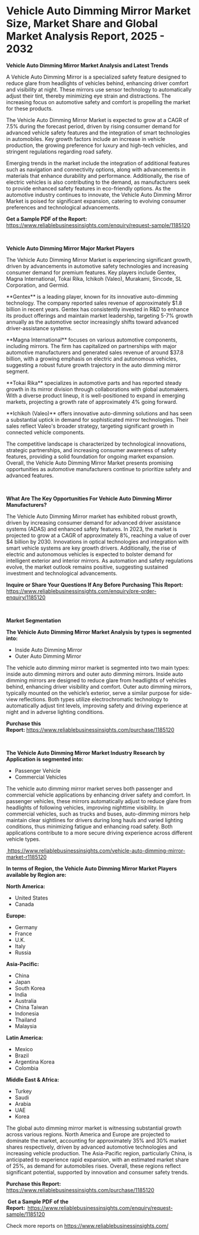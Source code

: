 <p><h1>Vehicle Auto Dimming Mirror Market Size, Market Share and Global Market Analysis Report, 2025 - 2032</h1></p><p><strong>Vehicle Auto Dimming Mirror Market Analysis and Latest Trends</strong></p>
<p><p>A Vehicle Auto Dimming Mirror is a specialized safety feature designed to reduce glare from headlights of vehicles behind, enhancing driver comfort and visibility at night. These mirrors use sensor technology to automatically adjust their tint, thereby minimizing eye strain and distractions. The increasing focus on automotive safety and comfort is propelling the market for these products.</p><p>The Vehicle Auto Dimming Mirror Market is expected to grow at a CAGR of 7.5% during the forecast period, driven by rising consumer demand for advanced vehicle safety features and the integration of smart technologies in automobiles. Key growth factors include an increase in vehicle production, the growing preference for luxury and high-tech vehicles, and stringent regulations regarding road safety. </p><p>Emerging trends in the market include the integration of additional features such as navigation and connectivity options, along with advancements in materials that enhance durability and performance. Additionally, the rise of electric vehicles is also contributing to the demand, as manufacturers seek to provide enhanced safety features in eco-friendly options. As the automotive industry continues to innovate, the Vehicle Auto Dimming Mirror Market is poised for significant expansion, catering to evolving consumer preferences and technological advancements.</p></p>
<p><strong>Get a Sample PDF of the Report:&nbsp;</strong> <a href="https://www.reliablebusinessinsights.com/enquiry/request-sample/1185120?utm_campaign=1138&utm_medium=2&utm_source=Github&utm_content=ia&utm_term=11012025&utm_id=vehicle-auto-dimming-mirror">https://www.reliablebusinessinsights.com/enquiry/request-sample/1185120</a></p>
<p>&nbsp;</p>
<p><strong>Vehicle Auto Dimming Mirror Major Market Players</strong></p>
<p><p>The Vehicle Auto Dimming Mirror Market is experiencing significant growth, driven by advancements in automotive safety technologies and increasing consumer demand for premium features. Key players include Gentex, Magna International, Tokai Rika, Ichikoh (Valeo), Murakami, Sincode, SL Corporation, and Germid.</p><p>**Gentex** is a leading player, known for its innovative auto-dimming technology. The company reported sales revenue of approximately $1.8 billion in recent years. Gentex has consistently invested in R&D to enhance its product offerings and maintain market leadership, targeting 5-7% growth annually as the automotive sector increasingly shifts toward advanced driver-assistance systems.</p><p>**Magna International** focuses on various automotive components, including mirrors. The firm has capitalized on partnerships with major automotive manufacturers and generated sales revenue of around $37.8 billion, with a growing emphasis on electric and autonomous vehicles, suggesting a robust future growth trajectory in the auto dimming mirror segment.</p><p>**Tokai Rika** specializes in automotive parts and has reported steady growth in its mirror division through collaborations with global automakers. With a diverse product lineup, it is well-positioned to expand in emerging markets, projecting a growth rate of approximately 4% going forward.</p><p>**Ichikoh (Valeo)** offers innovative auto-dimming solutions and has seen a substantial uptick in demand for sophisticated mirror technologies. Their sales reflect Valeo's broader strategy, targeting significant growth in connected vehicle components.</p><p>The competitive landscape is characterized by technological innovations, strategic partnerships, and increasing consumer awareness of safety features, providing a solid foundation for ongoing market expansion. Overall, the Vehicle Auto Dimming Mirror Market presents promising opportunities as automotive manufacturers continue to prioritize safety and advanced features.</p></p>
<p>&nbsp;</p>
<p><strong>What Are The Key Opportunities For Vehicle Auto Dimming Mirror Manufacturers?</strong></p>
<p><p>The Vehicle Auto Dimming Mirror market has exhibited robust growth, driven by increasing consumer demand for advanced driver assistance systems (ADAS) and enhanced safety features. In 2023, the market is projected to grow at a CAGR of approximately 8%, reaching a value of over $4 billion by 2030. Innovations in optical technologies and integration with smart vehicle systems are key growth drivers. Additionally, the rise of electric and autonomous vehicles is expected to bolster demand for intelligent exterior and interior mirrors. As automation and safety regulations evolve, the market outlook remains positive, suggesting sustained investment and technological advancements.</p></p>
<p><strong>Inquire or Share Your Questions If Any Before Purchasing This Report:</strong> <a href="https://www.reliablebusinessinsights.com/enquiry/pre-order-enquiry/1185120?utm_campaign=1138&utm_medium=2&utm_source=Github&utm_content=ia&utm_term=11012025&utm_id=vehicle-auto-dimming-mirror">https://www.reliablebusinessinsights.com/enquiry/pre-order-enquiry/1185120</a></p>
<p>&nbsp;</p>
<p><strong>Market Segmentation</strong></p>
<p><strong>The Vehicle Auto Dimming Mirror Market Analysis by types is segmented into:</strong></p>
<p><ul><li>Inside Auto Dimming Mirror</li><li>Outer Auto Dimming Mirror</li></ul></p>
<p><p>The vehicle auto dimming mirror market is segmented into two main types: inside auto dimming mirrors and outer auto dimming mirrors. Inside auto dimming mirrors are designed to reduce glare from headlights of vehicles behind, enhancing driver visibility and comfort. Outer auto dimming mirrors, typically mounted on the vehicle’s exterior, serve a similar purpose for side-view reflections. Both types utilize electrochromatic technology to automatically adjust tint levels, improving safety and driving experience at night and in adverse lighting conditions.</p></p>
<p><strong>Purchase this Report:&nbsp;</strong><a href="https://www.reliablebusinessinsights.com/purchase/1185120?utm_campaign=1138&utm_medium=2&utm_source=Github&utm_content=ia&utm_term=11012025&utm_id=vehicle-auto-dimming-mirror">https://www.reliablebusinessinsights.com/purchase/1185120</a></p>
<p>&nbsp;</p>
<p><strong>The Vehicle Auto Dimming Mirror Market Industry Research by Application is segmented into:</strong></p>
<p><ul><li>Passenger Vehicle</li><li>Commercial Vehicles</li></ul></p>
<p><p>The vehicle auto dimming mirror market serves both passenger and commercial vehicle applications by enhancing driver safety and comfort. In passenger vehicles, these mirrors automatically adjust to reduce glare from headlights of following vehicles, improving nighttime visibility. In commercial vehicles, such as trucks and buses, auto-dimming mirrors help maintain clear sightlines for drivers during long hauls and varied lighting conditions, thus minimizing fatigue and enhancing road safety. Both applications contribute to a more secure driving experience across different vehicle types.</p></p>
<p><a href="https://www.reliablebusinessinsights.com/vehicle-auto-dimming-mirror-market-r1185120?utm_campaign=1138&utm_medium=2&utm_source=Github&utm_content=ia&utm_term=11012025&utm_id=vehicle-auto-dimming-mirror">&nbsp;https://www.reliablebusinessinsights.com/vehicle-auto-dimming-mirror-market-r1185120</a></p>
<p><strong>In terms of Region, the Vehicle Auto Dimming Mirror Market Players available by Region are:</strong></p>
<p>
    <p> <strong> North America: </strong>
        <ul>
            <li>United States</li>
            <li>Canada</li>
        </ul>
        </p> 
    <p> <strong> Europe: </strong>
        <ul>
            <li>Germany</li>
            <li>France</li>
            <li>U.K.</li>
            <li>Italy</li>
            <li>Russia</li>
        </ul>
        </p> 
    <p> <strong> Asia-Pacific: </strong>
        <ul>
            <li>China</li>
            <li>Japan</li>
            <li>South Korea</li>
            <li>India</li>
            <li>Australia</li>
            <li>China Taiwan</li>
            <li>Indonesia</li>
            <li>Thailand</li>
            <li>Malaysia</li>
        </ul>
        </p> 
    <p> <strong> Latin America: </strong>
        <ul>
            <li>Mexico</li>
            <li>Brazil</li>
            <li>Argentina Korea</li>
            <li>Colombia</li>
        </ul>
        </p> 
    <p> <strong> Middle East & Africa: </strong>
        <ul>
            <li>Turkey</li>
            <li>Saudi</li>
            <li>Arabia</li>
            <li>UAE</li>
            <li>Korea</li>
        </ul>
    </p>
    </p>
<p><p>The global auto dimming mirror market is witnessing substantial growth across various regions. North America and Europe are projected to dominate the market, accounting for approximately 35% and 30% market shares respectively, driven by advanced automotive technologies and increasing vehicle production. The Asia-Pacific region, particularly China, is anticipated to experience rapid expansion, with an estimated market share of 25%, as demand for automobiles rises. Overall, these regions reflect significant potential, supported by innovation and consumer safety trends.</p></p>
<p><strong>Purchase this Report: </strong><a href="https://www.reliablebusinessinsights.com/purchase/1185120?utm_campaign=1138&utm_medium=2&utm_source=Github&utm_content=ia&utm_term=11012025&utm_id=vehicle-auto-dimming-mirror">https://www.reliablebusinessinsights.com/purchase/1185120</a></p>
<p>&nbsp;<strong>Get a Sample PDF of the Report:&nbsp;&nbsp;</strong><a href="https://www.reliablebusinessinsights.com/enquiry/request-sample/1185120?utm_campaign=1138&utm_medium=2&utm_source=Github&utm_content=ia&utm_term=11012025&utm_id=vehicle-auto-dimming-mirror">https://www.reliablebusinessinsights.com/enquiry/request-sample/1185120</a></p>
<p><strong></strong></p>
<p>Check more reports on <a href="https://www.reliablebusinessinsights.com/?utm_campaign=1138&utm_medium=2&utm_source=Github&utm_content=ia&utm_term=11012025&utm_id=vehicle-auto-dimming-mirror">https://www.reliablebusinessinsights.com/</a></p>